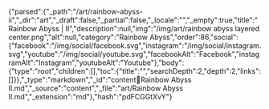 {"parsed":{"_path":"/art/rainbow-abyss-ii","_dir":"art","_draft":false,"_partial":false,"_locale":"","_empty":true,"title":"Rainbow Abyss | II","description":null,"img":"/img/art/rainbow abyss layered center.png","alt":null,"category":"Rainbow Abyss","order":86,"social":{"facebook":"/img/social/facebook.svg","instagram":"/img/social/instagram.svg","youtube":"/img/social/youtube.svg","facebookAlt":"Facebook","instagramAlt":"Instagram","youtubeAlt":"Youtube"},"body":{"type":"root","children":[],"toc":{"title":"","searchDepth":2,"depth":2,"links":[]}},"_type":"markdown","_id":"content:art:Rainbow Abyss II.md","_source":"content","_file":"art/Rainbow Abyss II.md","_extension":"md"},"hash":"pdFCGGtXvY"}